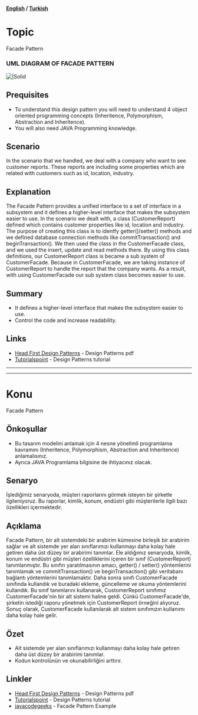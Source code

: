 #### [English](#topic) / [Turkish](#konu)
# Topic

Facade Pattern

### UML DIAGRAM OF FACADE PATTERN

![|Solid](https://raw.githubusercontent.com/incubationhub/jee.oop/master/com.ihub.jee.oop/dp/structural/facade/images/facedeUML.PNG)

## Prequisites

* To understand this design pattern you will need to understand 4 object oriented programming concepts (Inheritence, Polymorphism, Abstraction and Inheritence). 
* You will also need JAVA Programming knowledge.

## Scenario

In the scenario that we handled, we deal with a company who want to see customer reports. These reports are including some properties which are related with customers such as id, location, industry. 

## Explanation

The Facade Pattern provides a unified interface to a set of interface in a subsystem and it defines a higher-level interface that makes the subsystem easier to use. In the scenario we dealt with, a class (CustomerReport) defined which contains customer properties like id, location and industry. The purpose of creating this class is to identfy getter()/setter() methods and we defined database connection methods like commitTransaction() and beginTransaction(). We then used the class in the CustomerFacade class, and we used the insert, update and read methods there. By using this class definitions, our CustomerReport class is became a sub system of CustomerFacade. Because in CustomerFacade, we are taking instance of CustomerReport to handle the report that the company wants. As a result, with using CustomerFacade our sub system class becomes easier to use.

## Summary

* It defines a higher-level interface that makes the subsystem easier to use.
* Control the code and increase readability.

## Links

* [Head First Design Patterns](https://github.com/kanastasov/Advanced-Java-Programming--First-Semeste-/blob/master/Design%20Patterns%20For%20Dummies%20%26%20HeadFirst/head%20first%20design%20patterns%20-%20ora%202004.pdf) - Design Patterns pdf
* [Tutorialspoint](https://www.tutorialspoint.com/design_pattern/builder_pattern.htm) - Design Patterns tutorial

---
---

# Konu

Facade Pattern

## Önkoşullar

* Bu tasarım modelini anlamak için 4 nesne yönelimli programlama kavramını (Inheritence, Polymorphism, Abstraction and Inheritence) anlamalısınız. 
* Ayrıca JAVA Programlama bilgisine de ihtiyacınız olacak.

## Senaryo

İşlediğimiz senaryoda, müşteri raporlarını görmek isteyen bir şirketle ilgileniyoruz. Bu raporlar, kimlik, konum, endüstri gibi müşterilerle ilgili bazı özellikleri içermektedir.

## Açıklama

Facade Pattern, bir alt sistemdeki bir arabirim kümesine birleşik bir arabirim sağlar ve alt sistemde yer alan sınıflarımızı kullanmayı daha kolay hale getiren daha üst düzey bir arabirimi tanımlar.
Ele aldığımız senaryoda, kimlik, konum ve endüstri gibi müşteri özelliklerini içeren bir sınıf (CustomerReport) tanımlanmıştır. Bu sınıfın yaratılmasının amacı, getter() / setter() yöntemlerini tanımlamak ve commitTransaction() ve beginTransaction() gibi veritabanı bağlantı yöntemlerini tanımlamaktır. Daha sonra sınıfı CustomerFacade sınıfında kullandık ve buradaki ekleme, güncelleme ve okuma yöntemlerini kullandık. Bu sınıf tanımlarını kullanarak, CustomerReport sınıfımız CustomerFacade'nin bir alt sistemi haline geldi. Çünkü CustomerFacade'de, şirketin istediği raporu yönetmek için CustomerReport örneğini alıyoruz. Sonuç olarak, CustomerFacade kullanılarak alt sistem sınıfımızın kullanımı daha kolay hale gelir.

## Özet

* Alt sistemde yer alan sınıflarımızı kullanmayı daha kolay hale getiren daha üst düzey bir arabirimi tanımlar.
* Kodun kontrolünün ve okunabilirliğini arttırır.

## Linkler

* [Head First Design Patterns](https://github.com/kanastasov/Advanced-Java-Programming--First-Semeste-/blob/master/Design%20Patterns%20For%20Dummies%20%26%20HeadFirst/head%20first%20design%20patterns%20-%20ora%202004.pdf) - Design Patterns pdf
* [Tutorialspoint](https://www.tutorialspoint.com/design_pattern/builder_pattern.htm) - Design Patterns tutorial
* [javacodegeeks](https://www.javacodegeeks.com/2015/09/facade-design-pattern.html) - Facade Pattern Example
